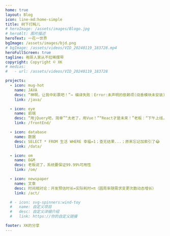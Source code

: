 ```yaml
---
home: true
layout: Blog
icon: line-md:home-simple
title: 树下打盹儿
# heroImage: /assets/images/Blogo.jpg
# heroAlt: 图片描述
heroText: 一花一世界
bgImage: /assets/images/bjd.png
# bgImage: /assets/videos/VID_20240119_183728.mp4
heroFullScreen: true
tagline: 袍哥人家从不拉稀摆带
copyright: Copyright © XK
# medias:
#   - url: /assets/videos/VID_20240119_183728

projects:
  - icon: mug-hot
    name: JAVA
    desc: “神啊，让我中彩票吧！”→ 编译失败：Error:未声明的依赖项(烧香模块未安装):ml-citation{ref="6" data="citationList"}
    link: /java/

  - icon: eye
    name: 前端
    desc: “用jQuery吧，简单”“太老了，用Vue！”“React才是未来！”老板：“下午上线，你们用原生JS吧”
    link: /frontEnd/

  - icon: database
    name: 数据
    desc: SELECT * FROM 生活 WHERE 幸福=1；查无结果...；原来忘记加索引了😂
    link: /data/

  - icon: om
    name: O&M
    desc: 老板说了，系统要保证99.99%可用性
    link: /om/

  - icon: newspaper
    name: 文章
    desc: 时间相对论：开发预估时长=实际耗时×π（圆周率随需求变更次数动态增长）
    link: /act/

  # - icon: svg-spinners:wind-toy
  #   name: 自定义项目
  #   desc: 自定义详细介绍
  #   link: https://你的自定义链接

footer: XK的分享
---
```




